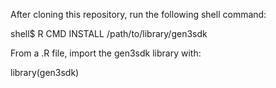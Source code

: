 After cloning this repository, run the following shell command:

shell$ R CMD INSTALL /path/to/library/gen3sdk

From a .R file, import the gen3sdk library with:

library(gen3sdk)
